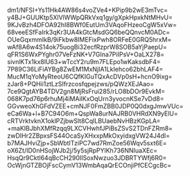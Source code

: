 dm1/NFSI+Ys11Hk4AW86s4voZVe4+KPip9b2wE3mTvc=
y4BJ+GUUKtp5XlVlWWpQRkVxq1gy/gXpkHpxkNtMHvU=
9KJvBzh4DFOA92hI8BWf0EutUm3VAqoFHzeoCgW5xVw=
68veeESfFaIrk3qKr3UA4kGtcMsdGQ6beQQnvcM0ADc=
OUeGqxmmIkB/9iFkbw8IMEFixPwh8ORFeE0GRQ5hrxM=
wAf8A6w4S14ok75uogBi32ecfRzprW8SOB5aYjPaepU=
qFR1S6WxPYghr07VeFzNK+V7GIna7PiIPsV+OaLX278=
sivnlKTx1kx8lU63+wTccY2ru9m7FLEpo1wKaksdbF4=
7P89C36LiFiAYBg8ZwEM1MxNjIA1LkIehco62bhLAF4=
MucM1qYoMyRteoU6CQfKIGuTQxAcDVp0sH+hcnO9ixg=
zJar8+PQHii1ztLzSIfrzcosfqpejzws/pQWzXEJAao=
7ce9QgtAYB4TDV2gn8MjRsFrui285/rLO8bDOr9EvkM=
068K7pd76p6rhuMj4iMAilKxOqUrn3yvocnKSe7vDd8=
GGvweoXhGFdVZEE+cmNJF0FmZBB0JDP0Q0dxgJmwVUc=
eCa6Wa+l+B7C94O6m+QspWa8urNAJRB0VHRdXN9yElU=
cRTVrktvknX1oklPZjbwSlt8CqlLBUaebNvHBzKGpLA=
+maKIBJbhXMfRzqq9LXCVHwhfJPiBsZSvS2TDnFZRm8=
zwDIHr2ZBpxsFS44OcaSyXHxxpMkOxyidxgVW24J4dI=
b7MAJHviZjp+SbWbtITziPC7wd7RmZoe56Wqv5sxt6E=
oX6Zt/ID0nHSojWJb2j/5y5sjRpPYlKh736NNIuaXEc=
HsqQr9Cktl64qBcCH290IISoxNwzuo3JDBRTYWfj6R0=
OcWjnGTZBOjFscCymV13WmbAqaQrECOnjiPfCECgcBc=

